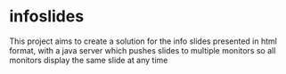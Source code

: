 infoslides
==========

This project aims to create a solution for the info slides presented in html format, with a java server which pushes slides to multiple monitors so all monitors display the same slide at any time
